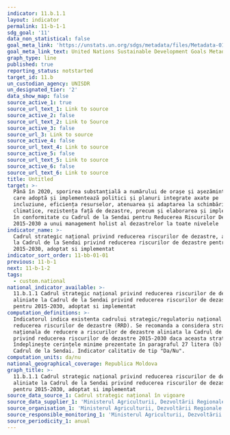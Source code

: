 ```yaml
---
indicator: 11.b.1.1
layout: indicator
permalink: 11-b-1-1
sdg_goal: '11'
data_non_statistical: false
goal_meta_link: 'https://unstats.un.org/sdgs/metadata/files/Metadata-01-05-03.pdf'
goal_meta_link_text: United Nations Sustainable Development Goals Metadata (pdf 2066kB)
graph_type: line
published: true
reporting_status: notstarted
target_id: 11.b
un_custodian_agency: UNISDR
un_designated_tier: '2'
data_show_map: false
source_active_1: true
source_url_text_1: Link to source
source_active_2: false
source_url_text_2: Link to Source
source_active_3: false
source_url_3: Link to source
source_active_4: false
source_url_text_4: Link to source
source_active_5: false
source_url_text_5: Link to source
source_active_6: false
source_url_text_6: Link to source
title: Untitled
target: >-
  Până în 2020, sporirea substanțială a numărului de orașe și așezăminte umane
  care adoptă și implementează politici și planuri integrate axate pe
  incluziune, eficiența resurselor, atenuarea și adaptarea la schimbările
  climatice, rezistența față de dezastre, precum și elaborarea și implementarea
  în conformitate cu Cadrul de la Sendai pentru Reducerea Riscurilor Dezastrelor
  2015-2030 a unui management holist al dezastrelor la toate nivelele
indicator_name: >-
  Cadrul strategic național privind reducerea riscurilor de dezastre, aliniate
  la Cadrul de la Sendai privind reducerea riscurilor de dezastre pentru
  2015-2030, adoptat si implementat
indicator_sort_order: 11-bb-01-01
previous: 11-b-1
next: 11-b-1-2
tags:
  - custom.national
national_indicator_available: >-
  11.b.1.1 Cadrul strategic național privind reducerea riscurilor de dezastre,
  aliniate la Cadrul de la Sendai privind reducerea riscurilor de dezastre
  pentru 2015-2030, adoptat si implementat
computation_definitions: >-
  Indicatorul indica existenta cadrului strategic/regulatoriu național privind
  reducerea riscurilor de dezastre (RRD). Se recomanda a considera strategia
  naționala de reducere a riscurilor de dezastre aliniata la Cadrul de la Sendai
  privind reducerea riscurilor de dezastre 2015-2030 daca aceasta strategie
  îndeplinește cerințele minime prezentate în paragraful 27 litera (b) din
  Cadrul de la Sendai. Indicator calitativ de tip "Da/Nu".
computation_units: da/nu
national_geographical_coverage: Republica Moldova
graph_title: >-
  11.b.1.1 Cadrul strategic național privind reducerea riscurilor de dezastre,
  aliniate la Cadrul de la Sendai privind reducerea riscurilor de dezastre
  pentru 2015-2030, adoptat si implementat
source_data_source_1: Cadrul strategic național în vigoare
source_data_supplier_1: 'Ministerul Agriculturii, Dezvoltării Regionale și Mediului'
source_organisation_1: 'Ministerul Agriculturii, Dezvoltării Regionale și Mediului'
source_responsible_monitoring_1: 'Ministerul Agriculturii, Dezvoltării Regionale și Mediului'
source_periodicity_1: anual
---
```


